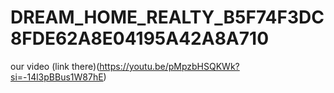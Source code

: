 # DREAM_HOME_REALTY_B5F74F3DC8FDE62A8E04195A42A8A710
our video (link there)(https://youtu.be/pMpzbHSQKWk?si=-14l3pBBus1W87hE)
